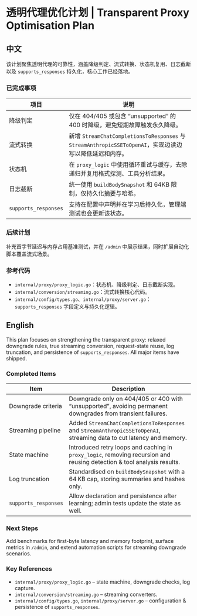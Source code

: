 # 透明代理优化计划 | Transparent Proxy Optimisation Plan

## 中文

该计划聚焦透明代理的可靠性，涵盖降级判定、流式转换、状态机复用、日志截断以及 `supports_responses` 持久化，核心工作已经落地。

### 已完成事项

| 项目 | 说明 |
| --- | --- |
| 降级判定 | 仅在 404/405 或包含 “unsupported” 的 400 时降级，避免短期故障触发永久降级。 |
| 流式转换 | 新增 `StreamChatCompletionsToResponses` 与 `StreamAnthropicSSEToOpenAI`，实现边读边写以降低延迟和内存。 |
| 状态机 | 在 `proxy_logic` 中使用循环重试与缓存，去除递归并复用格式探测、工具分析结果。 |
| 日志截断 | 统一使用 `buildBodySnapshot` 和 64KB 限制，仅持久化摘要与哈希。 |
| `supports_responses` | 支持在配置中声明并在学习后持久化，管理端测试也会更新该状态。 |

### 后续计划

补充首字节延迟与内存占用基准测试，并在 `/admin` 中展示结果，同时扩展自动化脚本覆盖流式场景。

### 参考代码

- `internal/proxy/proxy_logic.go`：状态机、降级判定、日志截断实现。
- `internal/conversion/streaming.go`：流式转换核心代码。
- `internal/config/types.go`、`internal/proxy/server.go`：`supports_responses` 字段定义与持久化逻辑。

## English

This plan focuses on strengthening the transparent proxy: relaxed downgrade rules, true streaming conversion, request-state reuse, log truncation, and persistence of `supports_responses`. All major items have shipped.

### Completed Items

| Item | Description |
| --- | --- |
| Downgrade criteria | Downgrade only on 404/405 or 400 with “unsupported”, avoiding permanent downgrades from transient failures. |
| Streaming pipeline | Added `StreamChatCompletionsToResponses` and `StreamAnthropicSSEToOpenAI`, streaming data to cut latency and memory. |
| State machine | Introduced retry loops and caching in `proxy_logic`, removing recursion and reusing detection & tool analysis results. |
| Log truncation | Standardised on `buildBodySnapshot` with a 64 KB cap, storing summaries and hashes only. |
| `supports_responses` | Allow declaration and persistence after learning; admin tests update the state as well. |

### Next Steps

Add benchmarks for first-byte latency and memory footprint, surface metrics in `/admin`, and extend automation scripts for streaming downgrade scenarios.

### Key References

- `internal/proxy/proxy_logic.go` – state machine, downgrade checks, log capture.
- `internal/conversion/streaming.go` – streaming converters.
- `internal/config/types.go`, `internal/proxy/server.go` – configuration & persistence of `supports_responses`.
